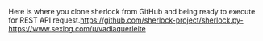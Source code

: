 Here is where you clone sherlock from GitHub and being ready to execute
for REST API request.https://github.com/sherlock-project/sherlock.py-https://www.sexlog.com/u/vadiaquerleite
